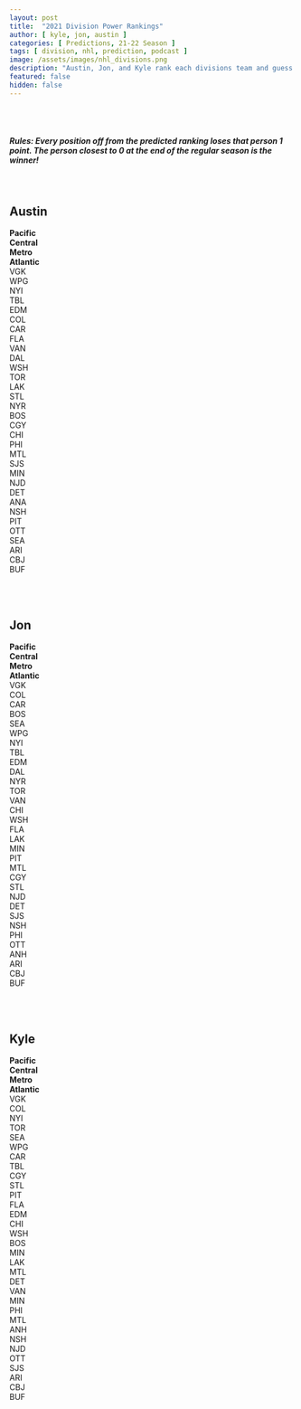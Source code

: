 ```yaml
---
layout: post
title:  "2021 Division Power Rankings"
author: [ kyle, jon, austin ]
categories: [ Predictions, 21-22 Season ]
tags: [ division, nhl, prediction, podcast ]
image: /assets/images/nhl_divisions.png
description: "Austin, Jon, and Kyle rank each divisions team and guess where each team will land. Winner gets a free mystery box jersey!"
featured: false
hidden: false
---
```


<br><br>

##### Rules: Every position off from the predicted ranking loses that person 1 point. The person closest to 0 at the end of the regular season is the winner!

<br>

## Austin

<div class="row">
    <div class="col">
        <b>Pacific</b>
    </div>
    <div class="col">
        <b>Central</b>
    </div>
    <div class="col">
        <b>Metro</b>
    </div>
    <div class="col">
        <b>Atlantic</b>
    </div>
</div>
<div class="row border-top">
    <div class="col"> VGK </div>
    <div class="col"> WPG </div>
    <div class="col"> NYI </div>
    <div class="col"> TBL </div>
</div>
<div class="row border-top">
    <div class="col"> EDM </div>
    <div class="col"> COL </div>
    <div class="col"> CAR </div>
    <div class="col"> FLA </div>
</div>
<div class="row border-top">
    <div class="col"> VAN </div>
    <div class="col"> DAL </div>
    <div class="col"> WSH </div>
    <div class="col"> TOR </div>
</div>
<div class="row border-top">
    <div class="col"> LAK </div>
    <div class="col"> STL </div>
    <div class="col"> NYR </div>
    <div class="col"> BOS </div>
</div>
<div class="row border-top">
    <div class="col"> CGY </div>
    <div class="col"> CHI </div>
    <div class="col"> PHI </div>
    <div class="col"> MTL </div>
</div>
<div class="row border-top">
    <div class="col"> SJS </div>
    <div class="col"> MIN </div>
    <div class="col"> NJD </div>
    <div class="col"> DET </div>
</div>
<div class="row border-top">
    <div class="col"> ANA </div>
    <div class="col"> NSH </div>
    <div class="col"> PIT </div>
    <div class="col"> OTT </div>
</div>
<div class="row border-top">
    <div class="col"> SEA </div>
    <div class="col"> ARI </div>
    <div class="col"> CBJ </div>
    <div class="col"> BUF </div>
</div>

<br><br>

## Jon

<div class="row">
    <div class="col">
        <b>Pacific</b>
    </div>
    <div class="col">
        <b>Central</b>
    </div>
    <div class="col">
        <b>Metro</b>
    </div>
    <div class="col">
        <b>Atlantic</b>
    </div>
</div>
<div class="row border-top">
    <div class="col"> VGK </div>
    <div class="col"> COL </div>
    <div class="col"> CAR </div>
    <div class="col"> BOS </div>
</div>
<div class="row border-top">
    <div class="col"> SEA </div>
    <div class="col"> WPG </div>
    <div class="col"> NYI </div>
    <div class="col"> TBL </div>
</div>
<div class="row border-top">
    <div class="col"> EDM </div>
    <div class="col"> DAL </div>
    <div class="col"> NYR </div>
    <div class="col"> TOR </div>
</div>
<div class="row border-top">
    <div class="col"> VAN </div>
    <div class="col"> CHI </div>
    <div class="col"> WSH </div>
    <div class="col"> FLA </div>
</div>
<div class="row border-top">
    <div class="col"> LAK </div>
    <div class="col"> MIN </div>
    <div class="col"> PIT </div>
    <div class="col"> MTL </div>
</div>
<div class="row border-top">
    <div class="col"> CGY </div>
    <div class="col"> STL </div>
    <div class="col"> NJD </div>
    <div class="col"> DET </div>
</div>
<div class="row border-top">
    <div class="col"> SJS </div>
    <div class="col"> NSH </div>
    <div class="col"> PHI </div>
    <div class="col"> OTT </div>
</div>
<div class="row border-top">
    <div class="col"> ANH </div>
    <div class="col"> ARI </div>
    <div class="col"> CBJ </div>
    <div class="col"> BUF </div>
</div>

<br><br>

## Kyle

<div class="row">
    <div class="col">
        <b>Pacific</b>
    </div>
    <div class="col">
        <b>Central</b>
    </div>
    <div class="col">
        <b>Metro</b>
    </div>
    <div class="col">
        <b>Atlantic</b>
    </div>
</div>
<div class="row border-top">
    <div class="col"> VGK </div>
    <div class="col"> COL </div>
    <div class="col"> NYI </div>
    <div class="col"> TOR </div>
</div>
<div class="row border-top">
    <div class="col"> SEA </div>
    <div class="col"> WPG </div>
    <div class="col"> CAR </div>
    <div class="col"> TBL </div>
</div>
<div class="row border-top">
    <div class="col"> CGY </div>
    <div class="col"> STL </div>
    <div class="col"> PIT </div>
    <div class="col"> FLA </div>
</div>
<div class="row border-top">
    <div class="col"> EDM </div>
    <div class="col"> CHI </div>
    <div class="col"> WSH </div>
    <div class="col"> BOS </div>
</div>
<div class="row border-top">
    <div class="col"> MIN </div>
    <div class="col"> LAK </div>
    <div class="col"> MTL </div>
    <div class="col"> DET </div>
</div>
<div class="row border-top">
    <div class="col"> VAN </div>
    <div class="col"> MIN </div>
    <div class="col"> PHI </div>
    <div class="col"> MTL </div>
</div>
<div class="row border-top">
    <div class="col"> ANH </div>
    <div class="col"> NSH </div>
    <div class="col"> NJD </div>
    <div class="col"> OTT </div>
</div>
<div class="row border-top">
    <div class="col"> SJS </div>
    <div class="col"> ARI </div>
    <div class="col"> CBJ </div>
    <div class="col"> BUF </div>
</div>

<br><br>
